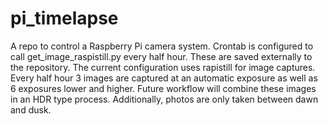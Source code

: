 # pi_timelapse
A repo to control a Raspberry Pi camera system. Crontab is configured to call get_image_raspistill.py every half hour. These are saved externally to the repository. The current configuration uses rapistill for image captures. Every half hour 3 images are captured at an automatic exposure as well as 6 exposures lower and higher. Future workflow will combine these images in an HDR type process. Additionally, photos are only taken between dawn and dusk.
